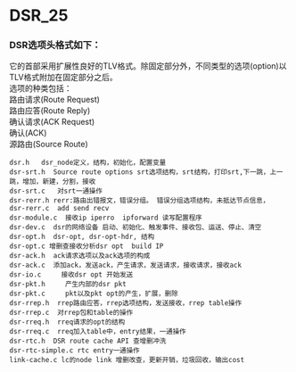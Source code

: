 # DSR_25
### DSR选项头格式如下：  
它的首部采用扩展性良好的TLV格式。除固定部分外，不同类型的选项(option)以TLV格式附加在固定部分之后。   
选项的种类包括：  
路由请求(Route Request)  
路由应答(Route Reply)  
确认请求(ACK Request)  
确认(ACK)  
源路由(Source Route)  



	dsr.h	dsr_node定义，结构，初始化，配置变量  
	dsr-srt.h  Source route options srt选项结构，srt结构，打印srt,下一跳，上一跳，增加，新建，分割，接收  
	dsr-srt.c   对srt一通操作  
	dsr-rerr.h rerr:路由出错报文，错误分组。 错误分组选项结构，未抵达节点信息，
	dsr-rerr.c  add send recv
	dsr-module.c  接收ip iperro  ipforward 读写配置程序
	dsr-dev.c  dsr的网络设备 启动、初始化、触发事件、接收包、运送、停止、清空
	dsr-opt.h  dsr-opt, dsr-opt-hdr, 结构
	dsr-opt.c 增删查接收分析dsr opt  build IP 
	dsr-ack.h  ack请求选项以及ack选项的构成 
	dsr-ack.c  添加ack，发送ack，产生请求，发送请求，接收请求，接收ack
	dsr-io.c     接收dsr opt 开始发送
	dsr-pkt.h	  产生内部的dsr pkt
	dsr-pkt.c 	  pkt以及pkt opt的产生，扩展，删除
	dsr-rrep.h  rrep路由应答，rrep选项结构，发送接收，rrep table操作
	dsr-rrep.c  对rrep包和table的操作
	dsr-rreq.h  rreq请求的opt的结构
	dsr-rreq.c  rreq加入table中，entry结果，一通操作
	dsr-rtc.h  DSR route cache API 查增删冲洗
	dsr-rtc-simple.c rtc entry一通操作
	link-cache.c lc的node link 增删改查，更新开销，垃圾回收，输出cost
	
	


